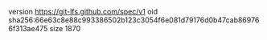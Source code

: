 version https://git-lfs.github.com/spec/v1
oid sha256:66e63c8e88c993386502b123c3054f6e081d79176d0b47cab869766f313ae475
size 1870
